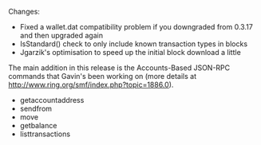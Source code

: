 Changes:
* Fixed a wallet.dat compatibility problem if you downgraded from 0.3.17 and then upgraded again
* IsStandard() check to only include known transaction types in blocks
* Jgarzik's optimisation to speed up the initial block download a little

The main addition in this release is the Accounts-Based JSON-RPC commands that Gavin's been working on (more details at http://www.ring.org/smf/index.php?topic=1886.0).  
* getaccountaddress
* sendfrom
* move
* getbalance
* listtransactions
